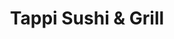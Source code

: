 ---
layout: place
title: "Tappi Sushi & Grill"
permalink: /california/la-mesa/tappi-sushi-grill.html
stateAbbr: CA
stateName: California
cityName: La Mesa
place_id: ChIJ45C2Dzxa2YARi0pinfZn32o
photos:
  - name: >-
      places/ChIJ45C2Dzxa2YARi0pinfZn32o/photos/AeeoHcLsjEaEbMxstLZXEbsS38CxoLTi8JgNsBRGVKDHLg07aMwhMjCQUy4KiIVEYZO9wJ-cgFKtEJdMn3Am3glJ5qYLDX9qWYXdymjLOGuynmkcCSYuI7yHmaR5LzqZ2feushe3nq_03_Q7wsOpSae79Pxn1qjAQGwciqxU0mraZYCIdY-seHwnRdIJnwUeGQQ1k8fkY1VaGta4_kGlirKnYkzQj_X7hV8H6kE4Z4a24Jgtt0Z5gRIxwqED7WXZDoqdAdZwKsWVQqF8QLt-dJpjk7KoI1acAEaNESppmvhfHBmxGLkKvXpEDL_lSkZatpB7Kjz3lxZJ8lzS-JQCYcmBoPBYzwjlhw9Bq4tLtEedxtfvasKsB_sJPRco6nsH0YmEHqyMc8mTfiyGtD2ppjYYVN_XVN4Uh9vo3sKmewD2-IqCsw
    widthPx: 4032
    heightPx: 3024
    authorAttributions:
      - displayName: J Will
        uri: https://maps.google.com/maps/contrib/107029603683574225650
        photoUri: >-
          https://lh3.googleusercontent.com/a-/ALV-UjWPKwIF-ns5BGXXZgSJtsUwGSW29591lwIIgGYcNq7WZ79Sk0mYig=s100-p-k-no-mo
    flagContentUri: >-
      https://www.google.com/local/imagery/report/?cb_client=maps_api_places.places_api&image_key=!1e10!2sCIHM0ogKEICAgID4taroaA&hl=en-US
    googleMapsUri: >-
      https://www.google.com/maps/place//data=!3m4!1e2!3m2!1sCIHM0ogKEICAgID4taroaA!2e10!4m2!3m1!1s0x80d95a3c0fb690e3:0x6adf67f69d624a8b
  - name: >-
      places/ChIJ45C2Dzxa2YARi0pinfZn32o/photos/AeeoHcIg6RRywOzJtoFXB-TxdPnLZqvwU1DW3Mjd5pDhwEiSUX6wD8el3nQnSGcrZ7YEYoNoS6WU2igc7VwVchzHAZfrjES63oK8LCsztFCgOki2C9dU9m0fyaE70Xfx6DxYQ39Uvi5AwtmSKGlLRVNt8YtcTjhR9Ugv0IFly0CIa3F_ZDcSXsjI8Svrno9IOa9B34Bn_tslI9UhyNcG2ioJ79yIQYiD1CUK0lajRkDOzDmMkRtNF9tw1I9QF3O4wW-8POfhi2EUBDG6vKCii60-UjaHeOwDNkxUYnAAjNgz26rWr33abFyiR_f1zMM5AnodBsWNYtxL7rVJizmc8MMu8zLttmxc5K1zc6uJgEich8dDIcBNpLxwPUMLbelD9NEZiZLekgMZ9-difzLqdNdiKXlZU06DhBoEaR5XoHk_H-ubIA
    widthPx: 4032
    heightPx: 1960
    authorAttributions:
      - displayName: Daniel Kornweibel
        uri: https://maps.google.com/maps/contrib/110589649877803409933
        photoUri: >-
          https://lh3.googleusercontent.com/a/ACg8ocLvrQ87aufgPYT-E7rhblkXZSEL9dhpeRt79BtOk_29sxFh0A=s100-p-k-no-mo
    flagContentUri: >-
      https://www.google.com/local/imagery/report/?cb_client=maps_api_places.places_api&image_key=!1e10!2sCIHM0ogKEICAgICkwJOjSQ&hl=en-US
    googleMapsUri: >-
      https://www.google.com/maps/place//data=!3m4!1e2!3m2!1sCIHM0ogKEICAgICkwJOjSQ!2e10!4m2!3m1!1s0x80d95a3c0fb690e3:0x6adf67f69d624a8b
  - name: >-
      places/ChIJ45C2Dzxa2YARi0pinfZn32o/photos/AeeoHcIVmw0bs2ELLTCLxx7TO7gKMFYX8XCFyOGCFjVAVmZ33tPEITaDP15BbdaAD9goi6tWZUdv7ckHuAS5HQrgdeWvk0VX7o--0LUI7umyUGx3d-JDJJ8kUI0HSJ0uUHhaeos_sFr2ZVnlPZ4nWjm7n-BwglGOMigOBLm3o2hC7HgYOTL4xMDtozsYh2WCkJkBPQuh4HC6gP-3KA8synXVw_vWafgY-lHQzNQJb_ToJ1mseGQIRr8j-1BsZvjTxwKAzlTiKZRnLH0Nl16y9i2pAti_5ieVidrqidm7dBaryuAUj8uQd9ja_5oY1FU_06BEY7gsJ6Gn4OjkgfZiFMqAKxGL1fYNqt7zF2DJ1B_gk-oWtYryFx6nWxHQntQyZ_qW-qrnWgtmbayPECbowS_-XkQvuhxauKvHQGorTm0wN5uoc-wy
    widthPx: 3024
    heightPx: 4032
    authorAttributions:
      - displayName: Gina Michel
        uri: https://maps.google.com/maps/contrib/108617913071896976960
        photoUri: >-
          https://lh3.googleusercontent.com/a/ACg8ocLPZ0L3QcX3XR0WjdWNGQ7TurXdW1k54Zvmeh7_cDBaUeFqQA=s100-p-k-no-mo
    flagContentUri: >-
      https://www.google.com/local/imagery/report/?cb_client=maps_api_places.places_api&image_key=!1e10!2sCIHM0ogKEICAgIDjlu-VjAE&hl=en-US
    googleMapsUri: >-
      https://www.google.com/maps/place//data=!3m4!1e2!3m2!1sCIHM0ogKEICAgIDjlu-VjAE!2e10!4m2!3m1!1s0x80d95a3c0fb690e3:0x6adf67f69d624a8b
  - name: >-
      places/ChIJ45C2Dzxa2YARi0pinfZn32o/photos/AeeoHcIzkIS5Ps_CbnOwcsq_UsKSXMXRCepg5OkSWSvXCQaT-qHeBg8eD1vn9ZYAOx5PtqJyDGPV5iwe_VwbKgzx5VpGfVk79BNxUQX6zDjMbB6nEnTQkwNNBIjo__zWiqtoMlwBBskW1ss2XlcvrzKW8dMAFNozV0dUqLHuLFnnP99iXLC3M4MAfolnLksBOsS8wksEdTHxqpJVjZ-wR71ofmrluO2IaqRD_Zeo0zfDf7mnjYxe0L1PXegvatKa77YmB1ZUlKgdEzi_q89vsnPLaZSTAqq5slawD0JEXHYUaRVEtGbaiRBH8LiUpFk5jaIvMsNU4Biudf9IAHE6gMakx7Puab9M5UD04b-Sy0Y2sUbE_bTMzRN5v3cz4p9vNJ9K3uy7QtO2F3gHiVBDQA3d8lKGmMFQAQbgtoHep4JBU027mJY-
    widthPx: 1080
    heightPx: 1920
    authorAttributions:
      - displayName: Jack Moreno
        uri: https://maps.google.com/maps/contrib/102499295928600912632
        photoUri: >-
          https://lh3.googleusercontent.com/a-/ALV-UjVdrZ3z60WbNUHq2Sje2vrkU9-vWHYkF08xljbeyUp_F7Lvdu4O=s100-p-k-no-mo
    flagContentUri: >-
      https://www.google.com/local/imagery/report/?cb_client=maps_api_places.places_api&image_key=!1e10!2sCIHM0ogKEICAgIDHjq2u2QE&hl=en-US
    googleMapsUri: >-
      https://www.google.com/maps/place//data=!3m4!1e2!3m2!1sCIHM0ogKEICAgIDHjq2u2QE!2e10!4m2!3m1!1s0x80d95a3c0fb690e3:0x6adf67f69d624a8b
  - name: >-
      places/ChIJ45C2Dzxa2YARi0pinfZn32o/photos/AeeoHcL83f4bAP6xPelkyCbQIXf6BxnAj1392FBW0_-agKW9avRgwF6JB9LcJ2zCvzejz9LsZwWKDHbxCfe8I_KeSbT9nKsP7in8AF3J3UwwMKsYX0hvghFZVgo8t0cp4bb1-UPglIbj15vOCe4egWHgl3z-mAWbnBbrRYOxw8IKhme1kwluGs8rMLtA9D4tjlRRE0iPMurhbKEVvY7yqTBlyDeWNWXjDrW6Al4r3TjFNDt-AO_2LEx2yV_j40dTqeK5xMA1SCQxOKzHnI98VN9MQ8h_nwLfiRng-LSqKrbA2xQsMZ8ac1HrvnAi78J26IL1lDOBWkbbkgqwhk_8zqEeS84_dcpV_cI4LcHf1yogVhjw1CnXikDnivLaVnyveabhG8kH2yFoTKSnx1YtatLrIcODGBj3ZT3nnvK3p8QaR2Qnmv89
    widthPx: 3024
    heightPx: 4032
    authorAttributions:
      - displayName: Michael Nazarinia
        uri: https://maps.google.com/maps/contrib/107691014779009580097
        photoUri: >-
          https://lh3.googleusercontent.com/a-/ALV-UjVZuTaMiSX_zlLiwfwR2c-5bH6rZbjAUOz7b1nfZlsoa8juIDg=s100-p-k-no-mo
    flagContentUri: >-
      https://www.google.com/local/imagery/report/?cb_client=maps_api_places.places_api&image_key=!1e10!2sCIHM0ogKEICAgIDKtMvRxAE&hl=en-US
    googleMapsUri: >-
      https://www.google.com/maps/place//data=!3m4!1e2!3m2!1sCIHM0ogKEICAgIDKtMvRxAE!2e10!4m2!3m1!1s0x80d95a3c0fb690e3:0x6adf67f69d624a8b
  - name: >-
      places/ChIJ45C2Dzxa2YARi0pinfZn32o/photos/AeeoHcIAXT2x9yDdIrrC3tnLIoHlXS5JNJ9llaGsuSybNX6_1oKb3RT44oJuuVYYikvKcuEgtVAXvo_ADWm46hnq31yoEwzPKPtAUrI5nUoBKZW1s-jzMNjqvwCOzWLgKWinoLTEwPGi-fg-USsxuR7cesRtfBJzWSRdoMoEGSr0FCO3wGMvY0lJkEpwX6YyB6KRojDs_FgClMaLVinH5rRHglfZDBrrWtOCG8vO9B4DgSTV4o54L8kUo1zpxC5i-I4H406GyK6dTILPjnplXY1dwr6c8KKh2zNhDnJyWai14EvukmZLfVpj3ednKB8NiDPEaWzFdgoKaz53T3Up8CEG1MWCBCaBauvafcuodm2uFpXd0UWBguoXzBUhGdD20uXLQEMY62RXNK9cE_tj1UUS5axgrvR71RjZ2ji77-HPwIe0uw8o
    widthPx: 1816
    heightPx: 4032
    authorAttributions:
      - displayName: Alma Flores
        uri: https://maps.google.com/maps/contrib/100822322355535853996
        photoUri: >-
          https://lh3.googleusercontent.com/a-/ALV-UjXrkxGzwUTQfWvElkyGaKcpLiprsbWVu4u08VgAmWdHkrD5NrvIeg=s100-p-k-no-mo
    flagContentUri: >-
      https://www.google.com/local/imagery/report/?cb_client=maps_api_places.places_api&image_key=!1e10!2sCIHM0ogKEICAgICTlsDO6wE&hl=en-US
    googleMapsUri: >-
      https://www.google.com/maps/place//data=!3m4!1e2!3m2!1sCIHM0ogKEICAgICTlsDO6wE!2e10!4m2!3m1!1s0x80d95a3c0fb690e3:0x6adf67f69d624a8b
  - name: >-
      places/ChIJ45C2Dzxa2YARi0pinfZn32o/photos/AeeoHcL7Q1nIJj6J5AKS6llnGYF60JUvxqvwYQivKAGxTvSa6pCrjLT9vfsoeLgwZANg-70wacI5cIVeIBBHw6VCQpkeU5cefyjV30QqHe-vQG4rby06qmAXowFhK-xA-h9eXhZYRTZXUe8ikuhbCfOn63IF0j1Xg-v4RqCOrG1OFp72eCuzO0_JPRtbvhVmZpii-dVyy3C5ypQxsi4M8AwLP04E7gKQNWzOO2HxTm1BU1kabdSnmvsx9lVbDdk8PFHOX51PFFV-1uGDZ70yiHEUjPFzESt7J3NSTEaiYQHD9tL68j8Dz2if5hAKX5mfLZdkF2KNZD9Fo_qxlRNUoZIo51CPzShvEEbo5OBaGn7xHqFUTyusrdas0GSTDV2I1xYK0tJK_d3BMhrN6g1_7VszJHahMfpfPJ5k1AY7KI9OtSg
    widthPx: 4032
    heightPx: 3024
    authorAttributions:
      - displayName: Robby Ticknor (TicknorPhoto)
        uri: https://maps.google.com/maps/contrib/106530468110569616272
        photoUri: >-
          https://lh3.googleusercontent.com/a-/ALV-UjVTel6Cx9g_Rss0kK0l6C3q4hzx8uDMePZ7kJNxVVF7f-C-9b8cAQ=s100-p-k-no-mo
    flagContentUri: >-
      https://www.google.com/local/imagery/report/?cb_client=maps_api_places.places_api&image_key=!1e10!2sCIHM0ogKEICAgICqjPjnCg&hl=en-US
    googleMapsUri: >-
      https://www.google.com/maps/place//data=!3m4!1e2!3m2!1sCIHM0ogKEICAgICqjPjnCg!2e10!4m2!3m1!1s0x80d95a3c0fb690e3:0x6adf67f69d624a8b
  - name: >-
      places/ChIJ45C2Dzxa2YARi0pinfZn32o/photos/AeeoHcIT7fZpJYTkqK6k6F3d_Ag_tgi3q1sP2XCXw9Xfbbo2VuqROH37mrV4McEl9_cIzc4e7x5D7Vohnb63Gm4EPlVM_hCUnn0hMhxgRy5vhm3h-Sx3r3lmiaoyrPwu1OFYSE7NbJN477OAR7Lke6FtGLRcf_c3z8P_ZcViUYPYBisNTOFAPjfzL3BcUux6PXsPpgHhwqdLh8AHooDpUzsrsdedpcn5K_d1e6ntU3reiZhuX_jJeabeNn7zTP49zGYASoR-1MjgtuAeTkfGao2f1x3OQ5McnD1TUCgDEdL446H_yahsf7Q7k3q_P4CWrvfine7i-gtWrTyk1BNa-pbjlybCuGvEDBk5jPazmyqwR8PQZKTfOXxaaSCAvOwvbNtAPl3U8sn8CZKi4tlgJcx3GgHZBv1Y0yhADY3gbKHGsmkAdQ
    widthPx: 4608
    heightPx: 3456
    authorAttributions:
      - displayName: Sylvia Alvarado
        uri: https://maps.google.com/maps/contrib/115418050788471692883
        photoUri: >-
          https://lh3.googleusercontent.com/a-/ALV-UjW0VvfYq_1DaV6xdzydCPHeel9UVBW6vrexDtqH7bV6T6rgYctJSQ=s100-p-k-no-mo
    flagContentUri: >-
      https://www.google.com/local/imagery/report/?cb_client=maps_api_places.places_api&image_key=!1e10!2sCIHM0ogKEICAgID4grDGVA&hl=en-US
    googleMapsUri: >-
      https://www.google.com/maps/place//data=!3m4!1e2!3m2!1sCIHM0ogKEICAgID4grDGVA!2e10!4m2!3m1!1s0x80d95a3c0fb690e3:0x6adf67f69d624a8b
  - name: >-
      places/ChIJ45C2Dzxa2YARi0pinfZn32o/photos/AeeoHcJYyciCSbL5HCDCJtTFyAWtr_gE7HxYmMaqGMQMCXZvzBdGYieTqVWcGl5Dd9XOsfZ2XfAk42StxgsxVOJGf5hTB1Yd9qidSnl7mTVVncjovaM2fv8f-xsylDM8awSGmPFTT-2TdnLHNisyZl6IBpWGyN_pc_nFhN4Qw4cC8R97cfa3VbnHJmlJcGJFTHOUkmmBf2ixm-PCUJn-ALM--zUWpyeQMUQrZplyHmwyYvKIeZv5hmLifyzlXK9OvhAsuJT7TU3ND9GDjsuwElG9wZXQRhTYhE1nH5ZzkKxjPodPnStKyQ311iMrTQxbRhc1N8R1HC5mtLidqZbmq9DJKrD5MhbDszKTCEFnwutcjrvYRTnH4xyExtbWqgZ-K6By8AHGKmzZqUX9akoWRNK8wW8qlFBhuD-eorUwmqx91NUtsGg
    widthPx: 4800
    heightPx: 2700
    authorAttributions:
      - displayName: Tatum Vien-Sanchez
        uri: https://maps.google.com/maps/contrib/112865885418462071751
        photoUri: >-
          https://lh3.googleusercontent.com/a-/ALV-UjUSkoDEvv08f-k4fcec1pArjO1yPGZPRR_lfB-SdcioVKrdMzWP=s100-p-k-no-mo
    flagContentUri: >-
      https://www.google.com/local/imagery/report/?cb_client=maps_api_places.places_api&image_key=!1e10!2sCIHM0ogKEICAgIDEo53D-QE&hl=en-US
    googleMapsUri: >-
      https://www.google.com/maps/place//data=!3m4!1e2!3m2!1sCIHM0ogKEICAgIDEo53D-QE!2e10!4m2!3m1!1s0x80d95a3c0fb690e3:0x6adf67f69d624a8b
  - name: >-
      places/ChIJ45C2Dzxa2YARi0pinfZn32o/photos/AeeoHcK0vyUpmjpAkpbWfPBrY5D73NrmVRMRqNqsYpzOCJDcJnftSvV1zX-trjHiZ7dejivC8qePq6En33aTgar5OB_FvIBvWKYqKbARXTsSBk44IpNQ3dijERBqADnSFUB-hLknmseQuVuAKHWWc9dPPxCPZ-05lK3uUrsYYoYyABWhuZO6bxmNeQbzwOyyle8F5pTyCL0rs8kiDwgaFsBsC1XV3loxpAF7XbsUSBXQrqcEMqL0Eqyg0OKv4DHnlqCGBCviU5kUWHyGzQ6aJ2WEOdXt4lb6HH1vZ7fiew8ZrygK6IOeScIkeiaQlo8MwVJMx-TXVrESy8EtSgXZjXen5yD6vgpXovLCRz_W66cpSyY8YQ8ej3Jwi6KoZkas0ZiZ1KHhTPyyOukquTUSdonFagVty2DbeMI43c1Bs-k8REp_QA
    widthPx: 3060
    heightPx: 4080
    authorAttributions:
      - displayName: JerriB5
        uri: https://maps.google.com/maps/contrib/112147642754556359887
        photoUri: >-
          https://lh3.googleusercontent.com/a-/ALV-UjXTesFGHzV-CXU6OjcveE1mDw0IYgzGJaaks1O6_lpJ1GF8CRFtRA=s100-p-k-no-mo
    flagContentUri: >-
      https://www.google.com/local/imagery/report/?cb_client=maps_api_places.places_api&image_key=!1e10!2sCIHM0ogKEICAgIDx9ouBBQ&hl=en-US
    googleMapsUri: >-
      https://www.google.com/maps/place//data=!3m4!1e2!3m2!1sCIHM0ogKEICAgIDx9ouBBQ!2e10!4m2!3m1!1s0x80d95a3c0fb690e3:0x6adf67f69d624a8b
address: 3709 Avocado Blvd, La Mesa, CA 91941, USA
street: 3709 Avocado Blvd
city: La Mesa
state: CA
zip: '91941'
country: USA
neighborhood: null
latitude: '32.747148'
longitude: '-116.958635'
accessibility_options:
  wheelchairAccessibleParking: true
  wheelchairAccessibleEntrance: true
  wheelchairAccessibleRestroom: true
  wheelchairAccessibleSeating: true
business_status: OPERATIONAL
name: Tappi Sushi & Grill
google_maps_links:
  directionsUri: >-
    https://www.google.com/maps/dir//''/data=!4m7!4m6!1m1!4e2!1m2!1m1!1s0x80d95a3c0fb690e3:0x6adf67f69d624a8b!3e0
  placeUri: https://maps.google.com/?cid=7700988196726917771
  writeAReviewUri: >-
    https://www.google.com/maps/place//data=!4m3!3m2!1s0x80d95a3c0fb690e3:0x6adf67f69d624a8b!12e1
  reviewsUri: >-
    https://www.google.com/maps/place//data=!4m4!3m3!1s0x80d95a3c0fb690e3:0x6adf67f69d624a8b!9m1!1b1
  photosUri: >-
    https://www.google.com/maps/place//data=!4m3!3m2!1s0x80d95a3c0fb690e3:0x6adf67f69d624a8b!10e5
primary_type: Sushi Restaurant
opening_hours:
  regular: null
  current: null
secondary_opening_hours:
  regular:
    weekdayDescriptions: null
    type: null
  current:
    weekdayDescriptions: null
    type: null
phone: (619) 670-5422
price_level: PRICE_LEVEL_MODERATE
price_range: null
rating: '4.2'
rating_count: 313
website: http://tappisushi.com
description: null
reviews: null
parking_options: null
payment_options: null
allow_dogs: null
curbside_pickup: null
delivery: null
dine_in: null
good_for_children: null
good_for_groups: null
good_for_sports: null
live_music: null
menu_for_children: null
outdoor_seating: null
reservable: null
restroom: null
serves_beer: null
serves_breakfast: null
serves_brunch: null
serves_cocktails: null
serves_coffee: null
serves_dinner: null
serves_dessert: null
serves_lunch: null
serves_vegetarian_food: null
serves_wine: null
takeout: null

---